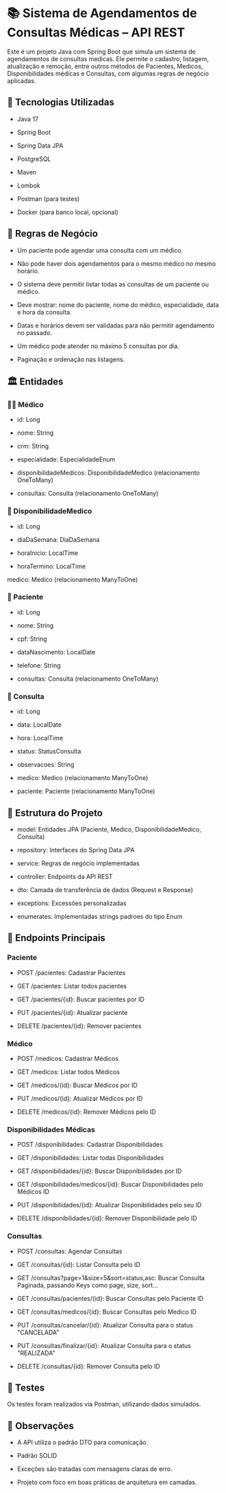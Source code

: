 
# 📚 Sistema de Agendamentos de Consultas Médicas – API REST

Este é um projeto Java com Spring Boot que simula um sistema de agendamentos de consultas medicas. Ele permite o cadastro, listagem, atualização e remoção, entre outros métodos de Pacientes, Medicos, Disponibilidades médicas e Consultas, com algumas regras de negócio aplicadas.

## 🚀 Tecnologias Utilizadas


- Java 17

- Spring Boot

- Spring Data JPA

- PostgreSQL

- Maven

- Lombok

- Postman (para testes)

- Docker (para banco local, opcional)

## 🧠 Regras de Negócio

- Um paciente pode agendar uma consulta com um médico.

- Não pode haver dois agendamentos para o mesmo médico no mesmo horário.

- O sistema deve permitir listar todas as consultas de um paciente ou médico.

- Deve mostrar: nome do paciente, nome do médico, especialidade, data e hora da consulta.

- Datas e horários devem ser validadas para não permitir agendamento no passado.

- Um médico pode atender no máximo 5 consultas por dia.

- Paginação e ordenação nas listagens.


## 🏛️ Entidades

### 👨‍⚕️ Médico

- id: Long

- nome: String

- crm: String

- especialidade: EspecialidadeEnum

- disponibilidadeMedicos: DisponibilidadeMedico (relacionamento OneToMany)

- consultas: Consulta (relacionamento OneToMany)

### 📓 DisponibilidadeMedico

- id: Long

- diaDaSemana: DiaDaSemana

- horaInicio: LocalTime

- horaTermino: LocalTime

medico: Medico (relacionamento ManyToOne)

### 👤 Paciente

- id: Long

- nome: String

- cpf: String

- dataNascimento: LocalDate

- telefone: String

- consultas: Consulta (relacionamento OneToMany)


### 📒 Consulta

- id: Long

- data: LocalDate

- hora: LocalTime

- status: StatusConsulta

- observacoes: String

- medico: Medico (relacionamento ManyToOne)

- paciente: Paciente (relacionamento ManyToOne)


## 📂 Estrutura do Projeto

- model: Entidades JPA (Paciente, Medico, DisponibilidadeMedico, Consulta)

- repository: Interfaces do Spring Data JPA

- service: Regras de negócio implementadas

- controller: Endpoints da API REST

- dto: Camada de transferência de dados (Request e Response)

- exceptions: Excessões personalizadas

- enumerates: Implementadas strings padroes do tipo Enum

## 🔄 Endpoints Principais

### Paciente
- POST /pacientes: Cadastrar Pacientes

- GET /pacientes: Listar todos pacientes

- GET /pacientes/{id}: Buscar pacientes por ID

- PUT /pacientes/{id}: Atualizar paciente

- DELETE /pacientes/{id}: Remover pacientes

### Médico
- POST /medicos: Cadastrar Médicos

- GET /medicos: Listar todos Médicos

- GET /medicos/{id}: Buscar Médicos por ID

- PUT /medicos/{id}: Atualizar Médicos por ID

- DELETE /medicos/{id}: Remover Médicos pelo ID

### Disponibilidades Médicas
- POST /disponibilidades: Cadastrar Disponibilidades

- GET /disponibilidades: Listar todas Disponibilidades

- GET /disponibilidades/{id}: Buscar Disponibilidades por ID

- GET /disponibilidades/medicos/{id}: Buscar Disponibilidades pelo Médicos ID

- PUT /disponibilidades/{id}: Atualizar Disponibilidades pelo seu ID

- DELETE /disponibilidades/{id}: Remover Disponibilidade pelo ID

### Consultas
- POST /consultas: Agendar Consultas

- GET /consultas/{id}: Listar Consulta pelo ID

- GET /consultas?page=1&size=5&sort=status,asc: Buscar Consulta Paginada, passando Keys como page, size, sort...

- GET /consultas/pacientes/{id}: Buscar Consultas pelo Paciente ID

- GET /consultas/medicos/{id}: Buscar Consultas pelo Medico ID

- PUT /consultas/cancelar/{id}: Atualizar Consulta para o status "CANCELADA"

- PUT /consultas/finalizar/{id}: Atualizar Consulta para o status "REALIZADA"

- DELETE /consultas/{id}: Remover Consulta pelo ID


## 🧪 Testes

Os testes foram realizados via Postman, utilizando dados simulados.

## 🧾 Observações
- A API utiliza o padrão DTO para comunicação.

- Padrão SOLID

- Exceções são tratadas com mensagens claras de erro.

- Projeto com foco em boas práticas de arquitetura em camadas.

